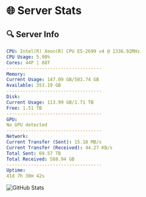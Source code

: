 # 🌐 Server Stats
## 🔍 Server Info
```yaml
CPU: Intel(R) Xeon(R) CPU E5-2699 v4 @ 1336.92MHz
CPU Usage: 5.90%
Cores: 44P | 88T
-----------------------------------
Memory:
Current Usage: 147.09 GB/503.74 GB
Available: 353.19 GB
-----------------------------------
Disk:
Current Usage: 113.99 GB/1.71 TB
Free: 1.51 TB
-----------------------------------
GPU:
No GPU detected
-----------------------------------
Network:
Current Transfer (Sent): 15.18 MB/s
Current Transfer (Received): 44.27 KB/s
Total Sent: 69.57 TB
Total Received: 588.94 GB
-----------------------------------
Uptime:
41d 7h 30m 42s
```
![GitHub Stats](https://img.shields.io/badge/Updated-2025-04-18_04:53:31-blue)